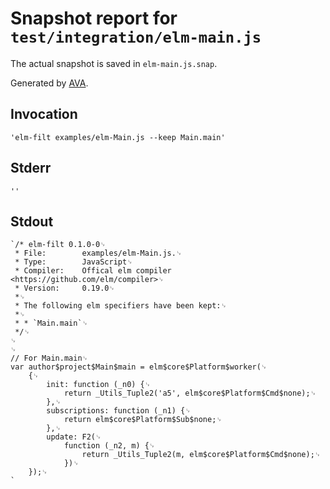 # Snapshot report for `test/integration/elm-main.js`

The actual snapshot is saved in `elm-main.js.snap`.

Generated by [AVA](https://ava.li).

## Invocation

    'elm-filt examples/elm-Main.js --keep Main.main'

## Stderr

    ''

## Stdout

    `/* elm-filt 0.1.0-0␊
     * File:        examples/elm-Main.js.␊
     * Type:		JavaScript␊
     * Compiler:    Offical elm compiler <https://github.com/elm/compiler>␊
     * Version:		0.19.0␊
     *␊
     * The following elm specifiers have been kept:␊
     *␊
     * * `Main.main`␊
     */␊
    ␊
    ␊
    // For Main.main␊
    var author$project$Main$main = elm$core$Platform$worker(␊
    	{␊
    		init: function (_n0) {␊
    			return _Utils_Tuple2('a5', elm$core$Platform$Cmd$none);␊
    		},␊
    		subscriptions: function (_n1) {␊
    			return elm$core$Platform$Sub$none;␊
    		},␊
    		update: F2(␊
    			function (_n2, m) {␊
    				return _Utils_Tuple2(m, elm$core$Platform$Cmd$none);␊
    			})␊
    	});␊
    `
